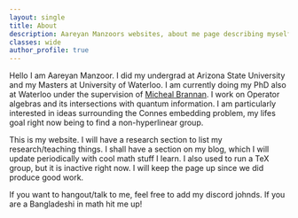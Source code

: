 ```yaml
---
layout: single
title: About
description: Aareyan Manzoors websites, about me page describing myself and the goal of the site.
classes: wide
author_profile: true
---
```

Hello I am Aareyan Manzoor. I did my undergrad at Arizona State University and my Masters at University of Waterloo. I am currently doing my PhD also at Waterloo under the supervision of <a href="https://www.math.uwaterloo.ca/~m2branna/">Micheal Brannan</a>. I work on Operator algebras and its intersections with quantum information. I am particularly interested in ideas surrounding the Connes embedding problem, my lifes goal right now being to find a non-hyperlinear group.

This is my website. I will have a research section to list my research/teaching things. I shall have a section on my blog, which I will update periodically with cool math stuff I learn. I also used to run a TeX group, but it is inactive right now. I will keep the page up since we did produce good work.

If you want to hangout/talk to me, feel free to add my discord johnds. If you are a Bangladeshi in math hit me up!
